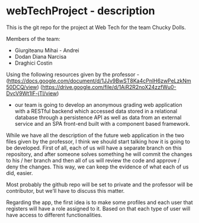 # webTechProject - description
This is the git repo for the project at Web Tech for the team Chucky Dolls.

Members of the team: 
- Giurgiteanu Mihai - Andrei
- Dodan Diana Narcisa
- Draghici Costin

Using the following resources given by the professor - 
(https://docs.google.com/document/d/1JJv9BwST8Ka4cPnlH6zwPeLzkNm50DCQ/view)
(https://drive.google.com/file/d/1AiR2R2noX24zzfWu0-DvcV9Wt1lF-jTl/view)
- our team is going to develop an anonymous grading web application with a RESTful backend which accessed data stored in a relational database through a persistence API as well as data from an external service and an SPA front-end built with a component based framework.

While we have all the description of the future web application in the two files given by the professor, I think we should start talking how it is going to be developed. First of all, each of us will have a separate branch on this repository, and after someone solves something he will commit the changes to his / her branch and then all of us will review the code and approve / deny the changes. This way, we can keep the evidence of what each of us did, easier. 

Most probably the github repo will be set to private and the professor will be contributor, but we'll have to discuss this matter.       

Regarding the app, the first idea is to make some profiles and each user that registers will have a role assigned to it. Based on that each type of user will have access to different functionalities.
